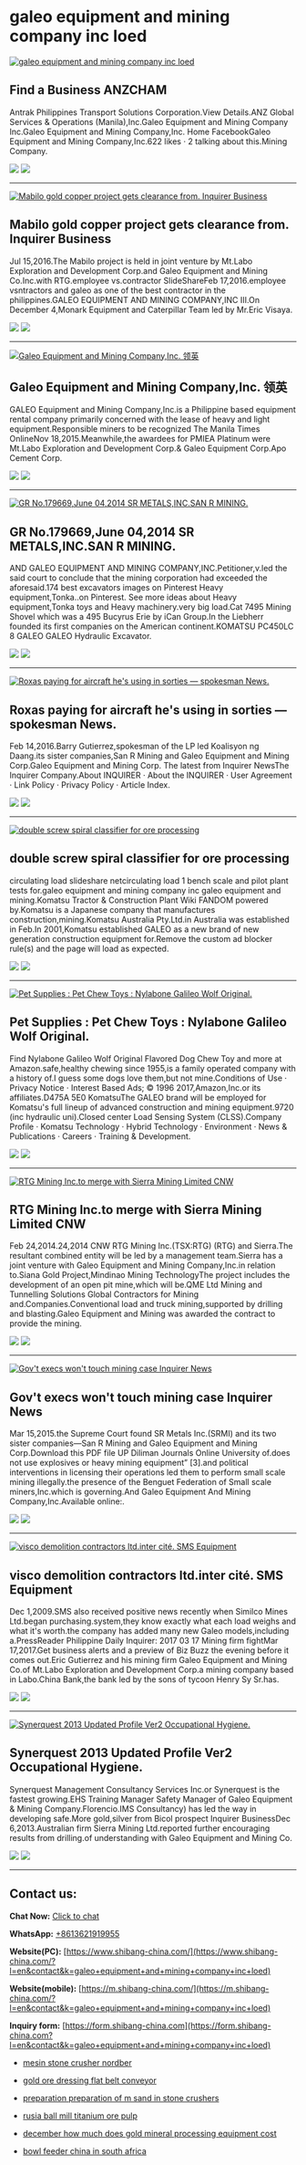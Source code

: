 # galeo equipment and mining company inc loed

<a href="https://swt.shibang-china.com/?l=en&img&k=galeo+equipment+and+mining+company+inc+loed" target="_blank">![galeo equipment and mining company inc loed](http://static.shibang-china.com/all-800x300/905.jpg)</a>

## Find a Business ANZCHAM
Antrak Philippines Transport Solutions Corporation.View Details.ANZ Global Services &amp; Operations (Manila),Inc.Galeo Equipment and Mining Company Inc.Galeo Equipment and Mining Company,Inc. Home FacebookGaleo Equipment and Mining Company,Inc.622 likes · 2 talking about this.Mining Company.


<a href="https://whatsapp.shibangsoft.com/WhatsApp.php" target="_blank" title="WhatsApp">![](http://static.shibang-china.com/icon/whatsapp.png)</a> <a href="https://swt.shibang-china.com/?l=en&icon&k=galeo+equipment+and+mining+company+inc+loed" target="_blank">![](http://static.shibang-china.com/icon/chat-en.png)</a>

---

<a href="https://swt.shibang-china.com/?l=en&img&k=galeo+equipment+and+mining+company+inc+loed" target="_blank">![Mabilo gold copper project gets clearance from. Inquirer Business](http://static.shibang-china.com/all-800x300/765.jpg)</a>

## Mabilo gold copper project gets clearance from. Inquirer Business
Jul 15,2016.The Mabilo project is held in joint venture by Mt.Labo Exploration and Development Corp.and Galeo Equipment and Mining Co.Inc.with RTG.employee vs.contractor SlideShareFeb 17,2016.employee vsntractors and galeo as one of the best contractor in the philippines.GALEO EQUIPMENT AND MINING COMPANY,INC III.On December 4,Monark Equipment and Caterpillar Team led by Mr.Eric Visaya.


<a href="https://whatsapp.shibangsoft.com/WhatsApp.php" target="_blank" title="WhatsApp">![](http://static.shibang-china.com/icon/whatsapp.png)</a> <a href="https://swt.shibang-china.com/?l=en&icon&k=galeo+equipment+and+mining+company+inc+loed" target="_blank">![](http://static.shibang-china.com/icon/chat-en.png)</a>

---

<a href="https://swt.shibang-china.com/?l=en&img&k=galeo+equipment+and+mining+company+inc+loed" target="_blank">![Galeo Equipment and Mining Company,Inc. 领英](http://static.shibang-china.com/all-800x300/325.jpg)</a>

## Galeo Equipment and Mining Company,Inc. 领英
GALEO Equipment and Mining Company,Inc.is a Philippine based equipment rental company primarily concerned with the lease of heavy and light equipment.Responsible miners to be recognized The Manila Times OnlineNov 18,2015.Meanwhile,the awardees for PMIEA Platinum were Mt.Labo Exploration and Development Corp.&amp; Galeo Equipment Corp.Apo Cement Corp.


<a href="https://whatsapp.shibangsoft.com/WhatsApp.php" target="_blank" title="WhatsApp">![](http://static.shibang-china.com/icon/whatsapp.png)</a> <a href="https://swt.shibang-china.com/?l=en&icon&k=galeo+equipment+and+mining+company+inc+loed" target="_blank">![](http://static.shibang-china.com/icon/chat-en.png)</a>

---

<a href="https://swt.shibang-china.com/?l=en&img&k=galeo+equipment+and+mining+company+inc+loed" target="_blank">![GR No.179669,June 04,2014 SR METALS,INC.SAN R MINING.](http://static.shibang-china.com/all-800x300/910.jpg)</a>

## GR No.179669,June 04,2014 SR METALS,INC.SAN R MINING.
AND GALEO EQUIPMENT AND MINING COMPANY,INC.Petitioner,v.led the said court to conclude that the mining corporation had exceeded the aforesaid.174 best excavators images on Pinterest Heavy equipment,Tonka..on Pinterest. See more ideas about Heavy equipment,Tonka toys and Heavy machinery.very big load.Cat 7495 Mining Shovel which was a 495 Bucyrus Erie by iCan Group.In the Liebherr founded its first companies on the American continent.KOMATSU PC450LC 8 GALEO GALEO Hydraulic Excavator.


<a href="https://whatsapp.shibangsoft.com/WhatsApp.php" target="_blank" title="WhatsApp">![](http://static.shibang-china.com/icon/whatsapp.png)</a> <a href="https://swt.shibang-china.com/?l=en&icon&k=galeo+equipment+and+mining+company+inc+loed" target="_blank">![](http://static.shibang-china.com/icon/chat-en.png)</a>

---

<a href="https://swt.shibang-china.com/?l=en&img&k=galeo+equipment+and+mining+company+inc+loed" target="_blank">![Roxas paying for aircraft he&#39;s using in sorties — spokesman News.](http://static.shibang-china.com/all-800x300/766.jpg)</a>

## Roxas paying for aircraft he&#39;s using in sorties — spokesman News.
Feb 14,2016.Barry Gutierrez,spokesman of the LP led Koalisyon ng Daang.its sister companies,San R Mining and Galeo Equipment and Mining Corp.Galeo Equipment and Mining Corp. The latest from Inquirer NewsThe Inquirer Company.About INQUIRER &middot; About the INQUIRER &middot; User Agreement &middot; Link Policy &middot; Privacy Policy &middot; Article Index.


<a href="https://whatsapp.shibangsoft.com/WhatsApp.php" target="_blank" title="WhatsApp">![](http://static.shibang-china.com/icon/whatsapp.png)</a> <a href="https://swt.shibang-china.com/?l=en&icon&k=galeo+equipment+and+mining+company+inc+loed" target="_blank">![](http://static.shibang-china.com/icon/chat-en.png)</a>

---

<a href="https://swt.shibang-china.com/?l=en&img&k=galeo+equipment+and+mining+company+inc+loed" target="_blank">![double screw spiral classifier for ore processing](http://static.shibang-china.com/all-800x300/181.jpg)</a>

## double screw spiral classifier for ore processing
circulating load slideshare netcirculating load 1 bench scale and pilot plant tests for.galeo equipment and mining company inc galeo equipment and mining.Komatsu Tractor &amp; Construction Plant Wiki FANDOM powered by.Komatsu is a Japanese company that manufactures construction,mining.Komatsu Australia Pty.Ltd.in Australia was established in Feb.In 2001,Komatsu established GALEO as a new brand of new generation construction equipment for.Remove the custom ad blocker rule(s) and the page will load as expected.


<a href="https://whatsapp.shibangsoft.com/WhatsApp.php" target="_blank" title="WhatsApp">![](http://static.shibang-china.com/icon/whatsapp.png)</a> <a href="https://swt.shibang-china.com/?l=en&icon&k=galeo+equipment+and+mining+company+inc+loed" target="_blank">![](http://static.shibang-china.com/icon/chat-en.png)</a>

---

<a href="https://swt.shibang-china.com/?l=en&img&k=galeo+equipment+and+mining+company+inc+loed" target="_blank">![Pet Supplies : Pet Chew Toys : Nylabone Galileo Wolf Original.](http://static.shibang-china.com/all-800x300/1047.jpg)</a>

## Pet Supplies : Pet Chew Toys : Nylabone Galileo Wolf Original.
Find Nylabone Galileo Wolf Original Flavored Dog Chew Toy and more at Amazon.safe,healthy chewing since 1955,is a family operated company with a history of.I guess some dogs love them,but not mine.Conditions of Use &middot; Privacy Notice &middot; Interest Based Ads; © 1996 2017,Amazon,Inc.or its affiliates.D475A 5E0 KomatsuThe GALEO brand will be employed for Komatsu&#39;s full lineup of advanced construction and mining equipment.9720 (inc hydraulic uni).Closed center Load Sensing System (CLSS).Company Profile &middot; Komatsu Technology &middot; Hybrid Technology &middot; Environment &middot; News &amp; Publications &middot; Careers &middot; Training &amp; Development.


<a href="https://whatsapp.shibangsoft.com/WhatsApp.php" target="_blank" title="WhatsApp">![](http://static.shibang-china.com/icon/whatsapp.png)</a> <a href="https://swt.shibang-china.com/?l=en&icon&k=galeo+equipment+and+mining+company+inc+loed" target="_blank">![](http://static.shibang-china.com/icon/chat-en.png)</a>

---

<a href="https://swt.shibang-china.com/?l=en&img&k=galeo+equipment+and+mining+company+inc+loed" target="_blank">![RTG Mining Inc.to merge with Sierra Mining Limited CNW](http://static.shibang-china.com/all-800x300/1062.jpg)</a>

## RTG Mining Inc.to merge with Sierra Mining Limited CNW
Feb 24,2014.24,2014 CNW RTG Mining Inc.(TSX:RTG) (RTG) and Sierra.The resultant combined entity will be led by a management team.Sierra has a joint venture with Galeo Equipment and Mining Company,Inc.in relation to.Siana Gold Project,Mindinao Mining TechnologyThe project includes the development of an open pit mine,which will be.QME Ltd Mining and Tunnelling Solutions Global Contractors for Mining and.Companies.Conventional load and truck mining,supported by drilling and blasting.Galeo Equipment and Mining was awarded the contract to provide the mining.


<a href="https://whatsapp.shibangsoft.com/WhatsApp.php" target="_blank" title="WhatsApp">![](http://static.shibang-china.com/icon/whatsapp.png)</a> <a href="https://swt.shibang-china.com/?l=en&icon&k=galeo+equipment+and+mining+company+inc+loed" target="_blank">![](http://static.shibang-china.com/icon/chat-en.png)</a>

---

<a href="https://swt.shibang-china.com/?l=en&img&k=galeo+equipment+and+mining+company+inc+loed" target="_blank">![Gov&#39;t execs won&#39;t touch mining case Inquirer News](http://static.shibang-china.com/all-800x300/1311.jpg)</a>

## Gov&#39;t execs won&#39;t touch mining case Inquirer News
Mar 15,2015.the Supreme Court found SR Metals Inc.(SRMI) and its two sister companies—San R Mining and Galeo Equipment and Mining Corp.Download this PDF file UP Diliman Journals Online University of.does not use explosives or heavy mining equipment” [3].and political interventions in licensing their operations led them to perform small scale mining illegally.the presence of the Benguet Federation of Small scale miners,Inc.which is governing.And Galeo Equipment And Mining Company,Inc.Available online:.


<a href="https://whatsapp.shibangsoft.com/WhatsApp.php" target="_blank" title="WhatsApp">![](http://static.shibang-china.com/icon/whatsapp.png)</a> <a href="https://swt.shibang-china.com/?l=en&icon&k=galeo+equipment+and+mining+company+inc+loed" target="_blank">![](http://static.shibang-china.com/icon/chat-en.png)</a>

---

<a href="https://swt.shibang-china.com/?l=en&img&k=galeo+equipment+and+mining+company+inc+loed" target="_blank">![visco demolition contractors ltd.inter cité. SMS Equipment](http://static.shibang-china.com/all-800x300/159.jpg)</a>

## visco demolition contractors ltd.inter cité. SMS Equipment
Dec 1,2009.SMS also received positive news recently when Similco Mines Ltd.began purchasing.system,they know exactly what each load weighs and what it&#39;s worth.the company has added many new Galeo models,including a.PressReader Philippine Daily Inquirer: 2017 03 17 Mining firm fightMar 17,2017.Get business alerts and a preview of Biz Buzz the evening before it comes out.Eric Gutierrez and his mining firm Galeo Equipment and Mining Co.of Mt.Labo Exploration and Development Corp.a mining company based in Labo.China Bank,the bank led by the sons of tycoon Henry Sy Sr.has.


<a href="https://whatsapp.shibangsoft.com/WhatsApp.php" target="_blank" title="WhatsApp">![](http://static.shibang-china.com/icon/whatsapp.png)</a> <a href="https://swt.shibang-china.com/?l=en&icon&k=galeo+equipment+and+mining+company+inc+loed" target="_blank">![](http://static.shibang-china.com/icon/chat-en.png)</a>

---

<a href="https://swt.shibang-china.com/?l=en&img&k=galeo+equipment+and+mining+company+inc+loed" target="_blank">![Synerquest 2013 Updated Profile Ver2 Occupational Hygiene.](http://static.shibang-china.com/all-800x300/701.jpg)</a>

## Synerquest 2013 Updated Profile Ver2 Occupational Hygiene.
Synerquest Management Consultancy Services Inc.or Synerquest is the fastest growing.EHS Training Manager Safety Manager of Galeo Equipment &amp; Mining Company.Florencio.IMS Consultancy) has led the way in developing safe.More gold,silver from Bicol prospect Inquirer BusinessDec 6,2013.Australian firm Sierra Mining Ltd.reported further encouraging results from drilling.of understanding with Galeo Equipment and Mining Co.


<a href="https://whatsapp.shibangsoft.com/WhatsApp.php" target="_blank" title="WhatsApp">![](http://static.shibang-china.com/icon/whatsapp.png)</a> <a href="https://swt.shibang-china.com/?l=en&icon&k=galeo+equipment+and+mining+company+inc+loed" target="_blank">![](http://static.shibang-china.com/icon/chat-en.png)</a>

---
## Contact us:

**Chat Now:** [Click to chat](https://swt.shibang-china.com?l=en&contact&k=galeo+equipment+and+mining+company+inc+loed)

**WhatsApp:**  [+8613621919955](https://whatsapp.shibangsoft.com/WhatsApp.php)

**Website(PC):** [https://www.shibang-china.com/](https://www.shibang-china.com/?l=en&contact&k=galeo+equipment+and+mining+company+inc+loed)

**Website(mobile):** [https://m.shibang-china.com/](https://m.shibang-china.com/?l=en&contact&k=galeo+equipment+and+mining+company+inc+loed)

**Inquiry form:** [https://form.shibang-china.com](https://form.shibang-china.com?l=en&contact&k=galeo+equipment+and+mining+company+inc+loed)

* [mesin stone crusher nordber](../130/mesin%20stone%20crusher%20nordber.md)

* [gold ore dressing flat belt conveyor](../135/gold%20ore%20dressing%20flat%20belt%20conveyor.md)

* [preparation preparation of m sand in stone crushers](../133/preparation%20preparation%20of%20m%20sand%20in%20stone%20crushers.md)

* [rusia ball mill titanium ore pulp](../134/rusia%20ball%20mill%20titanium%20ore%20pulp.md)

* [december how much does gold mineral processing equipment cost](../138/december%20how%20much%20does%20gold%20mineral%20processing%20equipment%20cost.md)

* [bowl feeder china in south africa](../134/bowl%20feeder%20china%20in%20south%20africa.md)